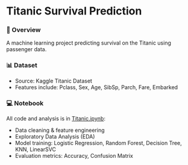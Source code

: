 # Titanic Survival Prediction

### 🧠 Overview
A machine learning project predicting survival on the Titanic using passenger data.

### 📊 Dataset
- Source: Kaggle Titanic Dataset
- Features include: Pclass, Sex, Age, SibSp, Parch, Fare, Embarked

### 💻 Notebook
All code and analysis is in [Titanic.ipynb](Titanic.ipynb):
- Data cleaning & feature engineering
- Exploratory Data Analysis (EDA)
- Model training: Logistic Regression, Random Forest, Decision Tree, KNN, LinearSVC
- Evaluation metrics: Accuracy, Confusion Matrix
